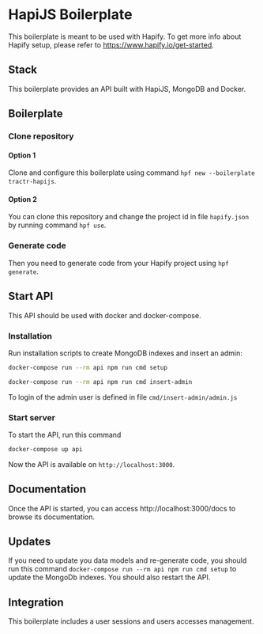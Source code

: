 # HapiJS Boilerplate

This boilerplate is meant to be used with Hapify. To get more info about Hapify setup, please refer to https://www.hapify.io/get-started.

## Stack

This boilerplate provides an API built with HapiJS, MongoDB and Docker.

## Boilerplate

### Clone repository

#### Option 1

Clone and configure this boilerplate using command `hpf new --boilerplate tractr-hapijs`.

#### Option 2

You can clone this repository and change the project id in file `hapify.json` by running command `hpf use`.

### Generate code

Then you need to generate code from your Hapify project using `hpf generate`.

## Start API

This API should be used with docker and docker-compose.

### Installation

Run installation scripts to create MongoDB indexes and insert an admin:

```bash
docker-compose run --rm api npm run cmd setup
```

```bash
docker-compose run --rm api npm run cmd insert-admin
```

To login of the admin user is defined in file `cmd/insert-admin/admin.js`

### Start server

To start the API, run this command

```bash
docker-compose up api
```

Now the API is available on `http://localhost:3000`.

## Documentation

Once the API is started, you can access http://localhost:3000/docs to browse its documentation.

## Updates

If you need to update you data models and re-generate code, you should run this command `docker-compose run --rm api npm run cmd setup`
to update the MongoDb indexes.
You should also restart the API.

## Integration

This boilerplate includes a user sessions and users accesses management.
